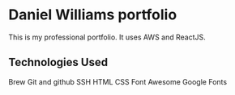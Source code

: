 # Daniel Williams portfolio

This is my professional portfolio.  It uses AWS and ReactJS.

## Technologies Used

Brew
Git and github
SSH
HTML
CSS
Font Awesome
Google Fonts

